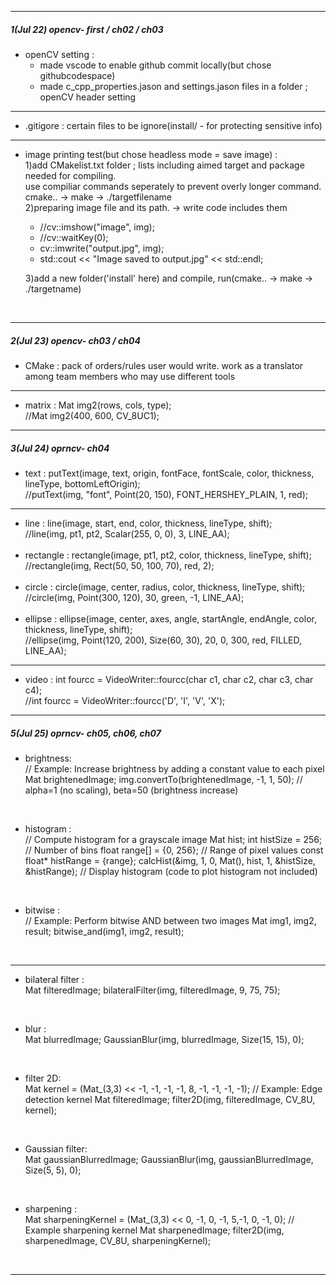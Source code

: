 

***
##### 1(Jul 22) opencv- first / ch02 / ch03

- openCV setting : <br>
    -  made vscode to enable github commit locally(but chose githubcodespace) <br>
    -  made c_cpp_properties.jason and settings.jason files in a folder ; openCV header setting <br>

***

- .gitigore : certain files to be ignore(install/ - for protecting sensitive info) <br>

***

- image printing test(but chose headless mode = save image) : <br>
     1)add CMakelist.txt folder ; lists including aimed target and package needed for compiling. <br>
    use compiliar commands seperately to prevent overly longer command. 
    cmake.. -> make -> ./targetfilename <br>
     2)preparing image file and its path. -> write code includes them <br>
   - //cv::imshow("image", img); <br>
   - //cv::waitKey(0); <br>
   - cv::imwrite("output.jpg", img); <br>
   - std::cout << "Image saved to output.jpg" << std::endl; <br>

   
    3)add a new folder('install' here) and compile, run(cmake.. -> make -> ./targetname) 
<br>

***
##### 2(Jul 23) opencv- ch03 / ch04

- CMake : pack of orders/rules user would write. work as a translator among team members who may use different tools

***

- matrix : Mat img2(rows, cols, type); <br>
    //Mat img2(400, 600, CV_8UC1); <br>

***
##### 3(Jul 24) oprncv- ch04

- text : putText(image, text, origin, fontFace, fontScale, color, thickness, lineType, bottomLeftOrigin); <br>
    //putText(img, "font", Point(20, 150), FONT_HERSHEY_PLAIN, 1, red); <br>

***

- line : line(image, start, end, color, thickness, lineType, shift); <br>
    //line(img, pt1, pt2, Scalar(255, 0, 0), 3, LINE_AA); <br><br>
- rectangle : rectangle(image, pt1, pt2, color, thickness, lineType, shift); <br> 
          //rectangle(img, Rect(50, 50, 100, 70), red, 2); <br><br>
- circle : circle(image, center, radius, color, thickness, lineType, shift); <br>           //circle(img, Point(300, 120), 30, green, -1, LINE_AA); <br><br>
- ellipse : ellipse(image, center, axes, angle, startAngle, endAngle, color, thickness, lineType, shift); <br> //ellipse(img, Point(120, 200), Size(60, 30), 20, 0, 300, red, FILLED, LINE_AA); <br>

***

- video : int fourcc = VideoWriter::fourcc(char c1, char c2, char c3, char c4); <br>
    //int fourcc = VideoWriter::fourcc('D', 'I', 'V', 'X');

***

##### 5(Jul 25) oprncv- ch05, ch06, ch07
- brightness: <br>
// Example: Increase brightness by adding a constant value to each pixel
Mat brightenedImage;
img.convertTo(brightenedImage, -1, 1, 50); // alpha=1 (no scaling), beta=50 (brightness increase)

<br>

- histogram : <br>
// Compute histogram for a grayscale image
Mat hist;
int histSize = 256; // Number of bins
float range[] = {0, 256}; // Range of pixel values
const float* histRange = {range};
calcHist(&img, 1, 0, Mat(), hist, 1, &histSize, &histRange);
// Display histogram (code to plot histogram not included)

<br>

- bitwise :<br>
// Example: Perform bitwise AND between two images
Mat img1, img2, result;
bitwise_and(img1, img2, result);

<br>

***

- bilateral filter :<br>
Mat filteredImage;
bilateralFilter(img, filteredImage, 9, 75, 75);

<br>

- blur : <br>
Mat blurredImage;
GaussianBlur(img, blurredImage, Size(15, 15), 0);

 <br>

- filter 2D: <br>
Mat kernel = (Mat_<float>(3,3) << -1, -1, -1, -1, 8, -1, -1, -1, -1); // Example: Edge detection kernel
Mat filteredImage;
filter2D(img, filteredImage, CV_8U, kernel);

<br>

- Gaussian filter: <br>
Mat gaussianBlurredImage;
GaussianBlur(img, gaussianBlurredImage, Size(5, 5), 0);

<br>

- sharpening : <br>
Mat sharpeningKernel = (Mat_<float>(3,3) << 0, -1, 0, -1, 5,-1, 0, -1, 0); // Example sharpening kernel
Mat sharpenedImage;
filter2D(img, sharpenedImage, CV_8U, sharpeningKernel);
<br>

***



